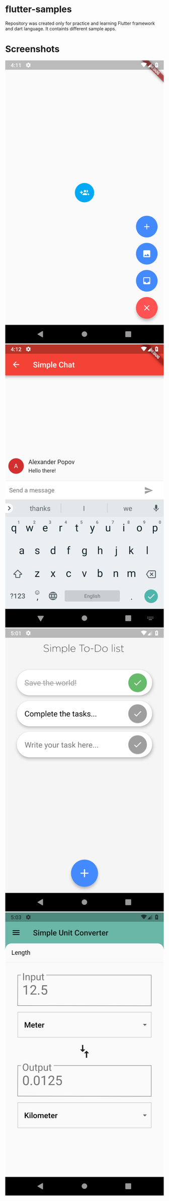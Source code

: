 # flutter-samples
Repository was created only for practice and learning Flutter framework and dart language. It containts different sample apps.
# Screenshots
![Screenshot](/screenshots/animated_buttons_screen.png?raw=true "Animated Buttons")
![Screenshot](/screenshots/simple_chat_screen.png?raw=true "Simple Chat")
![Screenshot](/screenshots/simple_todo_list_screen.png?raw=true "Simple Todo List")
![Screenshot](/screenshots/simple_unit_converter_screen.png?raw=true "Simple Unit Converter")
